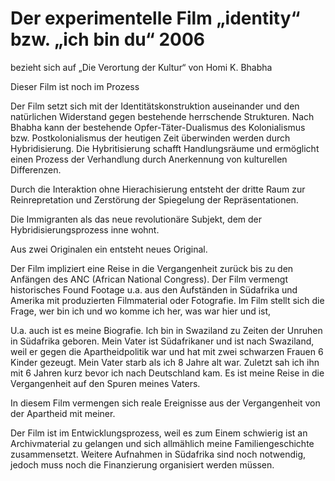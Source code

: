 # Der experimentelle Film „identity“ bzw. „ich bin du“ 2006
bezieht sich auf „Die Verortung der Kultur“ von Homi K. Bhabha

Dieser Film ist noch im Prozess


Der Film setzt sich mit der Identitätskonstruktion auseinander und den natürlichen Widerstand gegen bestehende herrschende Strukturen. Nach Bhabha kann der bestehende Opfer-Täter-Dualismus des Kolonialismus bzw. Postkolonialismus der heutigen Zeit überwinden werden durch Hybridisierung. Die Hybritisierung schafft Handlungsräume  und ermöglicht einen Prozess der Verhandlung durch Anerkennung von kulturellen Differenzen. 

Durch die Interaktion ohne Hierachisierung entsteht der dritte Raum zur Reinrepretation und  Zerstörung der Spiegelung der Repräsentationen. 

Die Immigranten als das neue revolutionäre Subjekt, dem der Hybridisierungsprozess inne wohnt.

Aus zwei Originalen ein entsteht neues Original.

Der Film impliziert eine Reise in die Vergangenheit zurück bis zu den Anfängen des ANC (African National Congress). Der Film vermengt historisches Found Footage u.a. aus den Aufständen in Südafrika und Amerika mit produzierten Filmmaterial oder Fotografie. Im Film stellt sich die Frage, wer bin ich und wo komme ich her, was war hier und ist, 

U.a. auch ist es meine Biografie. Ich bin in Swaziland zu Zeiten der Unruhen in Südafrika geboren. Mein Vater ist Südafrikaner und ist nach Swaziland, weil er gegen die Apartheidpolitik war und hat mit zwei schwarzen Frauen 6 Kinder gezeugt. Mein Vater starb als ich 8 Jahre alt war. Zuletzt sah ich ihn mit 6 Jahren kurz bevor ich nach Deutschland kam. Es ist meine Reise in die Vergangenheit auf den Spuren meines Vaters. 

In diesem Film vermengen sich reale Ereignisse aus der Vergangenheit von der Apartheid mit meiner.

Der Film ist im Entwicklungsprozess, weil es zum Einem schwierig ist an Archivmaterial zu gelangen und sich allmählich meine Familiengeschichte zusammensetzt. Weitere Aufnahmen in Südafrika sind noch notwendig, jedoch muss noch die Finanzierung organisiert werden müssen.

